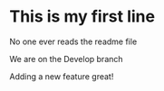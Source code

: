 # This is my first line 

No one ever reads the readme file

We are on the Develop branch

Adding a new feature great!